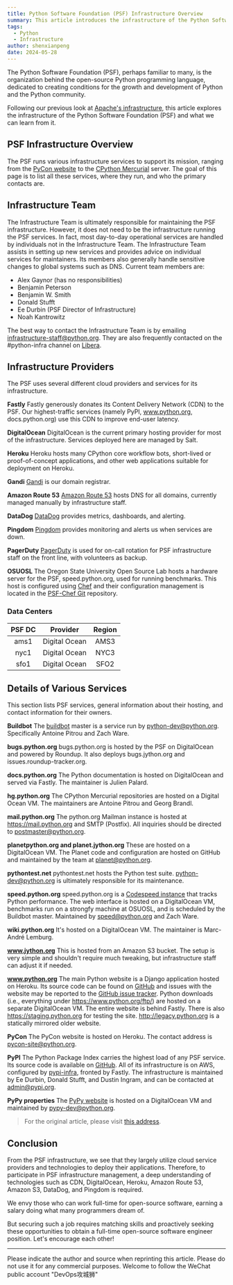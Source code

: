 ```yaml
---
title: Python Software Foundation (PSF) Infrastructure Overview
summary: This article introduces the infrastructure of the Python Software Foundation (PSF), including its services, providers, and team members, helping readers understand how the PSF supports the Python community.
tags:
  - Python
  - Infrastructure
author: shenxianpeng
date: 2024-05-28
---
```


The Python Software Foundation (PSF), perhaps familiar to many, is the organization behind the open-source Python programming language, dedicated to creating conditions for the growth and development of Python and the Python community.

Following our previous look at [Apache's infrastructure](2024/01/apache-services-and-tools/), this article explores the infrastructure of the Python Software Foundation (PSF) and what we can learn from it.


## PSF Infrastructure Overview

The PSF runs various infrastructure services to support its mission, ranging from the [PyCon website](https://us.pycon.org/) to the [CPython Mercurial](https://hg.python.org/) server. The goal of this page is to list all these services, where they run, and who the primary contacts are.

## Infrastructure Team

The Infrastructure Team is ultimately responsible for maintaining the PSF infrastructure. However, it does not need to be the infrastructure running the PSF services. In fact, most day-to-day operational services are handled by individuals not in the Infrastructure Team.  The Infrastructure Team assists in setting up new services and provides advice on individual services for maintainers. Its members also generally handle sensitive changes to global systems such as DNS. Current team members are:

* Alex Gaynor (has no responsibilities)
* Benjamin Peterson
* Benjamin W. Smith
* Donald Stufft
* Ee Durbin (PSF Director of Infrastructure)
* Noah Kantrowitz

The best way to contact the Infrastructure Team is by emailing infrastructure-staff@python.org.  They are also frequently contacted on the #python-infra channel on [Libera](https://libera.chat/).

## Infrastructure Providers

The PSF uses several different cloud providers and services for its infrastructure.

**Fastly**
Fastly generously donates its Content Delivery Network (CDN) to the PSF. Our highest-traffic services (namely PyPI, www.python.org, docs.python.org) use this CDN to improve end-user latency.

**DigitalOcean**
DigitalOcean is the current primary hosting provider for most of the infrastructure. Services deployed here are managed by Salt.

**Heroku**
Heroku hosts many CPython core workflow bots, short-lived or proof-of-concept applications, and other web applications suitable for deployment on Heroku.

**Gandi**
[Gandi](https://www.gandi.net/en-US) is our domain registrar.

**Amazon Route 53**
[Amazon Route 53](https://aws.amazon.com/route53/) hosts DNS for all domains, currently managed manually by infrastructure staff.

**DataDog**
[DataDog](https://www.datadoghq.com/) provides metrics, dashboards, and alerting.

**Pingdom**
[Pingdom](https://www.pingdom.com/) provides monitoring and alerts us when services are down.

**PagerDuty**
[PagerDuty](https://www.pagerduty.com/) is used for on-call rotation for PSF infrastructure staff on the front line, with volunteers as backup.

**OSUOSL**
The Oregon State University Open Source Lab hosts a hardware server for the PSF, speed.python.org, used for running benchmarks. This host is configured using [Chef](www.getchef.com) and their configuration management is located in the [PSF-Chef Git](https://github.com/python/psf-chef) repository.

### Data Centers

| PSF DC |    Provider   | Region |
|:------:|:-------------:|:------:|
| ams1   | Digital Ocean | AMS3   |
| nyc1   | Digital Ocean | NYC3   |
| sfo1   | Digital Ocean | SFO2   |

## Details of Various Services

This section lists PSF services, general information about their hosting, and contact information for their owners.

**Buildbot**
The [buildbot](https://www.python.org/dev/buildbot/) master is a service run by python-dev@python.org.  Specifically Antoine Pitrou and Zach Ware.

**bugs.python.org**
bugs.python.org is hosted by the PSF on DigitalOcean and powered by Roundup. It also deploys bugs.jython.org and issues.roundup-tracker.org.

**docs.python.org**
The Python documentation is hosted on DigitalOcean and served via Fastly. The maintainer is Julien Palard.

**hg.python.org**
The CPython Mercurial repositories are hosted on a Digital Ocean VM. The maintainers are Antoine Pitrou and Georg Brandl.

**mail.python.org**
The python.org Mailman instance is hosted at https://mail.python.org and SMTP (Postfix). All inquiries should be directed to postmaster@python.org.

**planetpython.org and planet.jython.org**
These are hosted on a DigitalOcean VM. The Planet code and configuration are hosted on GitHub and maintained by the team at planet@python.org.

**pythontest.net**
pythontest.net hosts the Python test suite. python-dev@python.org is ultimately responsible for its maintenance.

**speed.python.org**
speed.python.org is a [Codespeed instance](https://github.com/zware/codespeed) that tracks Python performance. The web interface is hosted on a DigitalOcean VM, benchmarks run on a strongfy machine at OSUOSL, and is scheduled by the Buildbot master. Maintained by speed@python.org and Zach Ware.

**wiki.python.org**
It's hosted on a DigitalOcean VM. The maintainer is Marc-André Lemburg.

**www.jython.org**
This is hosted from an Amazon S3 bucket. The setup is very simple and shouldn't require much tweaking, but infrastructure staff can adjust it if needed.

**www.python.org**
The main Python website is a Django application hosted on Heroku. Its source code can be found on [GitHub](https://github.com/python/pythondotorg) and issues with the website may be reported to the [GitHub issue tracker](https://github.com/python/pythondotorg/issues).  Python downloads (i.e., everything under https://www.python.org/ftp/) are hosted on a separate DigitalOcean VM. The entire website is behind Fastly. There is also https://staging.python.org for testing the site. http://legacy.python.org is a statically mirrored older website.

**PyCon**
The PyCon website is hosted on Heroku. The contact address is pycon-site@python.org.

**PyPI**
The Python Package Index carries the highest load of any PSF service. Its source code is available on [GitHub](https://github.com/pypa/warehouse).
All of its infrastructure is on AWS, configured by [pypi-infra](https://github.com/pypi/infra), fronted by Fastly. The infrastructure is maintained by Ee Durbin, Donald Stufft, and Dustin Ingram, and can be contacted at admin@pypi.org.

**PyPy properties**
The [PyPy website](pypy.org) is hosted on a DigitalOcean VM and maintained by pypy-dev@python.org.

> For the original article, please visit [this address](https://infra.psf.io/overview.html).

## Conclusion

From the PSF infrastructure, we see that they largely utilize cloud service providers and technologies to deploy their applications. Therefore, to participate in PSF infrastructure management, a deep understanding of technologies such as CDN, DigitalOcean, Heroku, Amazon Route 53, Amazon S3, DataDog, and Pingdom is required.

We envy those who can work full-time for open-source software, earning a salary doing what many programmers dream of.

But securing such a job requires matching skills and proactively seeking these opportunities to obtain a full-time open-source software engineer position.  Let's encourage each other!

---

Please indicate the author and source when reprinting this article. Please do not use it for any commercial purposes.  Welcome to follow the WeChat public account "DevOps攻城狮"